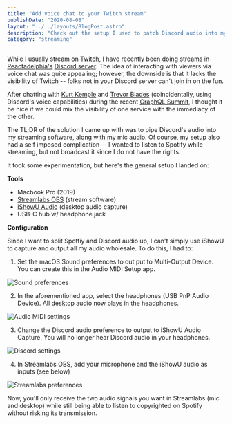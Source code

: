 ```yaml
---
title: "Add voice chat to your Twitch stream"
publishDate: "2020-08-08"
layout: "../../layouts/BlogPost.astro"
description: "Check out the setup I used to patch Discord audio into my Twitch livestream."
category: "streaming"
---
```


While I usually stream on [Twitch](https://twitch.tv/ryan_c_harris), I have recently been doing streams in [Reactadelphia's](https://www.meetup.com/Reactadelphia/) [Discord server](https://discord.gg/rTnVTp4). The idea of interacting with viewers via voice chat was quite appealing; however, the downside is that it lacks the visibility of Twitch -- folks not in your Discord server can't join in on the fun.

After chatting with [Kurt Kemple](https://theworst.dev) and [Trevor Blades](https://trevorblades.com) (coincidentally, using Discord's voice capabilities) during the recent [GraphQL Summit](https://summit.graphql.com/), I thought it be nice if we could mix the visibility of one service with the immediacy of the other.

The TL;DR of the solution I came up with was to pipe Discord's audio into my streaming software, along with my mic audio. Of course, my setup also had a self imposed complication -- I wanted to listen to Spotify while streaming, but not broadcast it since I do not have the rights.

It took some experimentation, but here's the general setup I landed on:

**Tools**

- Macbook Pro (2019)
- [Streamlabs OBS](https://streamlabs.com/) (stream software)
- [iShowU Audio](https://support.shinywhitebox.com/hc/en-us/articles/204161459-Installing-iShowU-Audio-Capture-Mojave-and-earlier-) (desktop audio capture)
- USB-C hub w/ headphone jack

**Configuration**

Since I want to split Spotfiy and Discord audio up, I can't simply use iShowU to capture and output all my audio wholesale. To do this, I had to:

1. Set the macOS Sound preferences to out put to Multi-Output Device. You can create this in the Audio MIDI Setup app.

![Sound preferences](./01-sound-prefs.png)

2. In the aforementioned app, select the headphones (USB PnP Audio Device). All desktop audio now plays in the headphones.

![Audio MIDI settings](./02-audio-midi.png)

3. Change the Discord audio preference to output to iShowU Audio Capture. You will no longer hear Discord audio in your headphones.

![Discord settings](./03-discord-settings.png)

4. In Streamlabs OBS, add your microphone and the iShowU audio as inputs (see below)

![Streamlabs preferences](./04-streamlabs-prefs.png)

Now, you'll only receive the two audio signals you want in Streamlabs (mic and desktop) while still being able to listen to copyrighted on Spotify without risking its transmission.
